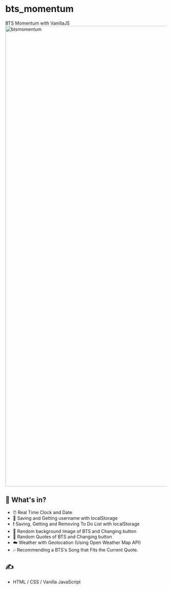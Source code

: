 # bts_momentum
BTS Momentum with VanillaJS
<img width="1438" alt="btsmomentum" src="https://user-images.githubusercontent.com/58466648/154663275-cc654dce-b137-478c-9834-69509a2951c7.png">

## 👀 What's in?
* ⏰ Real Time Clock and Date
* 🙂 Saving and Getting username with localStorage
* ❗️ Saving, Getting and Removing To Do List with localStorage
* 💜 Random background Image of BTS and Changing button
* 📝 Random Quotes of BTS and Changing button
* ☁️ Weather with Geolocation (Using Open Weather Map API)
* 🎶 Recommending a BTS's Song that Fits the Current Quote.

## ✍️
* HTML / CSS / Vanilla JavaScript
